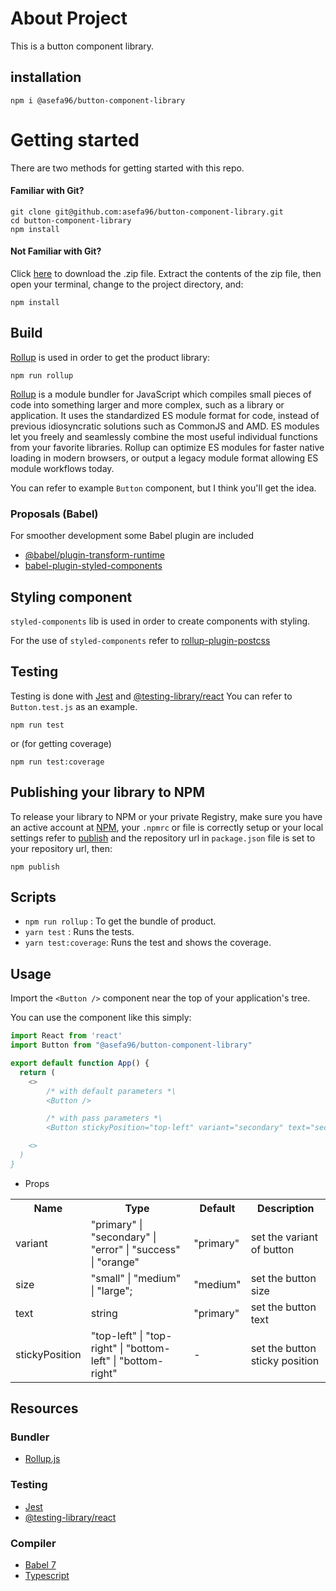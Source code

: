 # About Project

This is a button component library.

## installation
```
npm i @asefa96/button-component-library
```

# Getting started

There are two methods for getting started with this repo.

#### Familiar with Git?

```
git clone git@github.com:asefa96/button-component-library.git
cd button-component-library
npm install
```

#### Not Familiar with Git?

Click [here](https://github.com/asefa96/button-component-library/archive/refs/heads/master.zip) to download the .zip file. Extract the contents of the zip file, then open your terminal, change to the project directory, and:

```
npm install
```

## Build

[Rollup](https://github.com/rollup/rollup) is used in order to get the product library:

```
npm run rollup
```

[Rollup](https://github.com/rollup/rollup) is a module bundler for JavaScript which compiles small pieces of code into something larger and more complex, such as a library or application. It uses the standardized ES module format for code, instead of previous idiosyncratic solutions such as CommonJS and AMD. ES modules let you freely and seamlessly combine the most useful individual functions from your favorite libraries. Rollup can optimize ES modules for faster native loading in modern browsers, or output a legacy module format allowing ES module workflows today.

You can refer to example `Button` component, but I think you'll get the idea.

### Proposals (Babel)

For smoother development some Babel plugin are included

- [@babel/plugin-transform-runtime](https://babeljs.io/docs/en/babel-plugin-transform-runtime)
- [babel-plugin-styled-components](https://github.com/styled-components/babel-plugin-styled-components)

## Styling component

`styled-components` lib is used in order to create components with styling.

For the use of `styled-components` refer to [rollup-plugin-postcss](https://styled-components.com/)

## Testing

Testing is done with [Jest](https://facebook.github.io/jest/) and [@testing-library/react](https://testing-library.com/docs/react-testing-library/intro/)
You can refer to `Button.test.js` as an example.

```
npm run test
```

or (for getting coverage)

```
npm run test:coverage
```

## Publishing your library to NPM

To release your library to NPM or your private Registry, make sure you have an active account at [NPM](https://www.npmjs.com/), your `.npmrc` or file is correctly setup or your local settings refer to [publish](https://docs.npmjs.com/cli/v8/commands/npm-publish) and the repository url in `package.json` file is set to your repository url, then:

```
npm publish
```

## Scripts

- `npm run rollup` : To get the bundle of product.
- `yarn test` : Runs the tests.
- `yarn test:coverage`: Runs the test and shows the coverage.

## Usage

Import the `<Button />` component near the top of your application's tree.

You can use the component like this simply:

```js
import React from 'react'
import Button from "@asefa96/button-component-library"

export default function App() {
  return (
    <>
        /* with default parameters *\
        <Button />

        /* with pass parameters *\
        <Button stickyPosition="top-left" variant="secondary" text="secondary small" size="small" />

    <>
  )
}
```

- Props

<table>
  <tr>
  	<th>Name</th>
		<th>Type</th>
		<th>Default </th>
	  <th>Description</th>
  </tr>
   <tr>
  		<td>variant</td>
   		<td> "primary"
  | "secondary"
  | "error"
  | "success"
  | "orange"</td>
		<td>"primary"</td>
		<td>set the variant of button</td>
</tr>
 	</tr>
   <tr>
  		<td>size</td>
   		<td> "small" | "medium" | "large";</td>
		<td>"medium"</td>
		<td>set the button size </td>
</tr>
 	</tr>
   <tr>
  		<td>text</td>
   		<td>string</td>
		<td>"primary"</td>
		<td>set the button text </td>
</tr>
 	</tr>
  	</tr>
   <tr>
  		<td>stickyPosition</td>
   		<td> "top-left"
  | "top-right"
  | "bottom-left"
  | "bottom-right"</td>
		<td>-</td>
		<td>set the button sticky position </td>
</tr>
 	</tr>

</table>

## Resources

### Bundler

- [Rollup.js](https://rollupjs.org/guide/en)

### Testing

- [Jest](https://facebook.github.io/jest/)
- [@testing-library/react](https://testing-library.com/docs/react-testing-library/intro/)

### Compiler

- [Babel 7](https://babeljs.io/)
- [Typescript](https://www.typescriptlang.org/)
